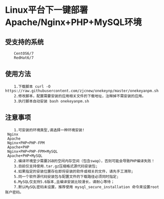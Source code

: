 Linux平台下一键部署Apache/Nginx+PHP+MySQL环境
========

受支持的系统
----
        CentOS6/7
        RedHat6/7

使用方法
----
        1.下载脚本 curl -O https://raw.githubusercontent.com/zjcnew/onekeynp/master/onekeyanpm.sh
        2.修改脚本，配置需要安装的应用相关文件的下载地址，注释掉不需安装的应用。
        3.执行脚本自动安装 bash onekeyanpm.sh

注意事项
----
        1.可安装的环境类型,请选择一种环境安装!
	 Nginx
	 Apache
	 Nginx+PHP+PHP-FPM
	 Apache+PHP
	 Nginx+PHP+PHP-FPM+MySQL
	 Apache+PHP+MySQL
        2.编译环境至少需要2GB的空闲内存空间（包含swap），否则可能会导致PHP编译失败！
        3.目前仅支持使用.tar.gz压缩格式源代码安装包;
        4.如果指定的安装位置存在即将安装的软件或相关的文件，请先手工清除;
        5.同一个软件源代码安装包与配置文件的下载路径必须同时指定;
        6.MySQL仅支持5.6版本,且编译安装比较漫长，请耐心等待；
        7.默认MySQL密码未设置，推荐使用 mysql_secure_installation 命令来设置root账户密码。
